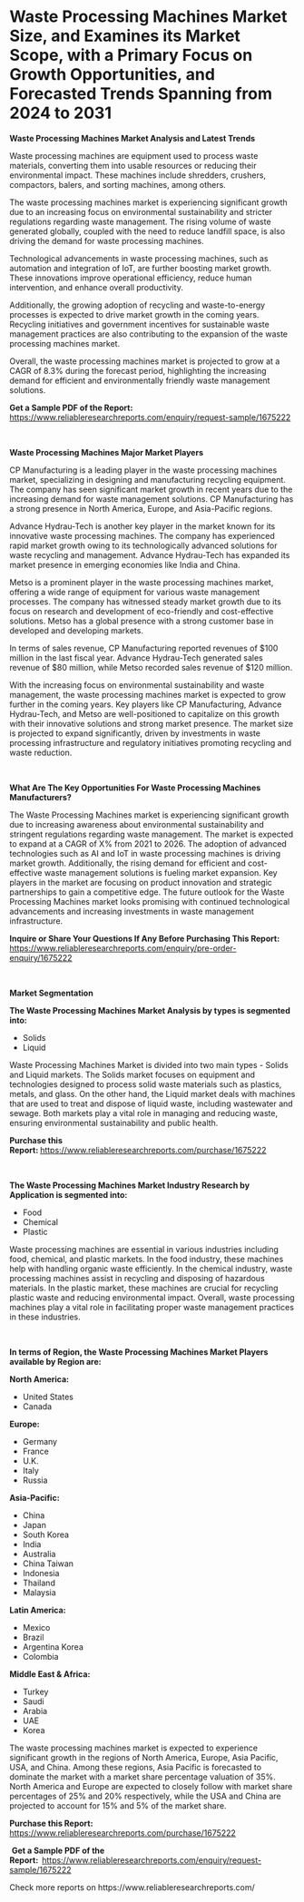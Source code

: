 <p><h1>Waste Processing Machines Market Size, and Examines its Market Scope, with a Primary Focus on Growth Opportunities, and Forecasted Trends Spanning from 2024 to 2031</h1></p><p><strong>Waste Processing Machines Market Analysis and Latest Trends</strong></p>
<p><p>Waste processing machines are equipment used to process waste materials, converting them into usable resources or reducing their environmental impact. These machines include shredders, crushers, compactors, balers, and sorting machines, among others.</p><p>The waste processing machines market is experiencing significant growth due to an increasing focus on environmental sustainability and stricter regulations regarding waste management. The rising volume of waste generated globally, coupled with the need to reduce landfill space, is also driving the demand for waste processing machines.</p><p>Technological advancements in waste processing machines, such as automation and integration of IoT, are further boosting market growth. These innovations improve operational efficiency, reduce human intervention, and enhance overall productivity.</p><p>Additionally, the growing adoption of recycling and waste-to-energy processes is expected to drive market growth in the coming years. Recycling initiatives and government incentives for sustainable waste management practices are also contributing to the expansion of the waste processing machines market.</p><p>Overall, the waste processing machines market is projected to grow at a CAGR of 8.3% during the forecast period, highlighting the increasing demand for efficient and environmentally friendly waste management solutions.</p></p>
<p><strong>Get a Sample PDF of the Report:&nbsp;</strong> <a href="https://www.reliableresearchreports.com/enquiry/request-sample/1675222">https://www.reliableresearchreports.com/enquiry/request-sample/1675222</a></p>
<p>&nbsp;</p>
<p><strong>Waste Processing Machines Major Market Players</strong></p>
<p><p>CP Manufacturing is a leading player in the waste processing machines market, specializing in designing and manufacturing recycling equipment. The company has seen significant market growth in recent years due to the increasing demand for waste management solutions. CP Manufacturing has a strong presence in North America, Europe, and Asia-Pacific regions.</p><p>Advance Hydrau-Tech is another key player in the market known for its innovative waste processing machines. The company has experienced rapid market growth owing to its technologically advanced solutions for waste recycling and management. Advance Hydrau-Tech has expanded its market presence in emerging economies like India and China.</p><p>Metso is a prominent player in the waste processing machines market, offering a wide range of equipment for various waste management processes. The company has witnessed steady market growth due to its focus on research and development of eco-friendly and cost-effective solutions. Metso has a global presence with a strong customer base in developed and developing markets.</p><p>In terms of sales revenue, CP Manufacturing reported revenues of $100 million in the last fiscal year. Advance Hydrau-Tech generated sales revenue of $80 million, while Metso recorded sales revenue of $120 million.</p><p>With the increasing focus on environmental sustainability and waste management, the waste processing machines market is expected to grow further in the coming years. Key players like CP Manufacturing, Advance Hydrau-Tech, and Metso are well-positioned to capitalize on this growth with their innovative solutions and strong market presence. The market size is projected to expand significantly, driven by investments in waste processing infrastructure and regulatory initiatives promoting recycling and waste reduction.</p></p>
<p>&nbsp;</p>
<p><strong>What Are The Key Opportunities For Waste Processing Machines Manufacturers?</strong></p>
<p><p>The Waste Processing Machines market is experiencing significant growth due to increasing awareness about environmental sustainability and stringent regulations regarding waste management. The market is expected to expand at a CAGR of X% from 2021 to 2026. The adoption of advanced technologies such as AI and IoT in waste processing machines is driving market growth. Additionally, the rising demand for efficient and cost-effective waste management solutions is fueling market expansion. Key players in the market are focusing on product innovation and strategic partnerships to gain a competitive edge. The future outlook for the Waste Processing Machines market looks promising with continued technological advancements and increasing investments in waste management infrastructure.</p></p>
<p><strong>Inquire or Share Your Questions If Any Before Purchasing This Report:</strong> <a href="https://www.reliableresearchreports.com/enquiry/pre-order-enquiry/1675222">https://www.reliableresearchreports.com/enquiry/pre-order-enquiry/1675222</a></p>
<p>&nbsp;</p>
<p><strong>Market Segmentation</strong></p>
<p><strong>The Waste Processing Machines Market Analysis by types is segmented into:</strong></p>
<p><ul><li>Solids</li><li>Liquid</li></ul></p>
<p><p>Waste Processing Machines Market is divided into two main types - Solids and Liquid markets. The Solids market focuses on equipment and technologies designed to process solid waste materials such as plastics, metals, and glass. On the other hand, the Liquid market deals with machines that are used to treat and dispose of liquid waste, including wastewater and sewage. Both markets play a vital role in managing and reducing waste, ensuring environmental sustainability and public health.</p></p>
<p><strong>Purchase this Report:&nbsp;</strong><a href="https://www.reliableresearchreports.com/purchase/1675222">https://www.reliableresearchreports.com/purchase/1675222</a></p>
<p>&nbsp;</p>
<p><strong>The Waste Processing Machines Market Industry Research by Application is segmented into:</strong></p>
<p><ul><li>Food</li><li>Chemical</li><li>Plastic</li></ul></p>
<p><p>Waste processing machines are essential in various industries including food, chemical, and plastic markets. In the food industry, these machines help with handling organic waste efficiently. In the chemical industry, waste processing machines assist in recycling and disposing of hazardous materials. In the plastic market, these machines are crucial for recycling plastic waste and reducing environmental impact. Overall, waste processing machines play a vital role in facilitating proper waste management practices in these industries.</p></p>
<p>&nbsp;</p>
<p><strong>In terms of Region, the Waste Processing Machines Market Players available by Region are:</strong></p>
<p>
    <p> <strong> North America: </strong>
        <ul>
            <li>United States</li>
            <li>Canada</li>
        </ul>
        </p> 
    <p> <strong> Europe: </strong>
        <ul>
            <li>Germany</li>
            <li>France</li>
            <li>U.K.</li>
            <li>Italy</li>
            <li>Russia</li>
        </ul>
        </p> 
    <p> <strong> Asia-Pacific: </strong>
        <ul>
            <li>China</li>
            <li>Japan</li>
            <li>South Korea</li>
            <li>India</li>
            <li>Australia</li>
            <li>China Taiwan</li>
            <li>Indonesia</li>
            <li>Thailand</li>
            <li>Malaysia</li>
        </ul>
        </p> 
    <p> <strong> Latin America: </strong>
        <ul>
            <li>Mexico</li>
            <li>Brazil</li>
            <li>Argentina Korea</li>
            <li>Colombia</li>
        </ul>
        </p> 
    <p> <strong> Middle East & Africa: </strong>
        <ul>
            <li>Turkey</li>
            <li>Saudi</li>
            <li>Arabia</li>
            <li>UAE</li>
            <li>Korea</li>
        </ul>
    </p>
    </p>
<p><p>The waste processing machines market is expected to experience significant growth in the regions of North America, Europe, Asia Pacific, USA, and China. Among these regions, Asia Pacific is forecasted to dominate the market with a market share percentage valuation of 35%. North America and Europe are expected to closely follow with market share percentages of 25% and 20% respectively, while the USA and China are projected to account for 15% and 5% of the market share.</p></p>
<p><strong>Purchase this Report: </strong><a href="https://www.reliableresearchreports.com/purchase/1675222">https://www.reliableresearchreports.com/purchase/1675222</a></p>
<p>&nbsp;<strong>Get a Sample PDF of the Report:&nbsp;&nbsp;</strong><a href="https://www.reliableresearchreports.com/enquiry/request-sample/1675222">https://www.reliableresearchreports.com/enquiry/request-sample/1675222</a></p>
<p><strong></strong></p>
<p>Check more reports on https://www.reliableresearchreports.com/</p>